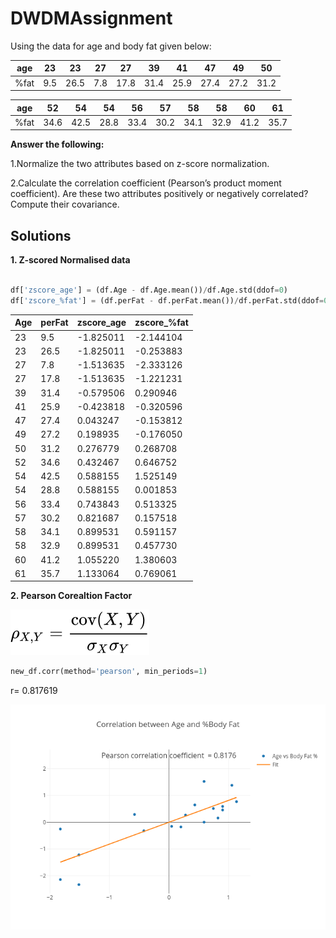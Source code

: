 # DWDMAssignment

Using the data for age and body fat given below:

 age | 23 | 23 | 27 | 27 | 39 | 41 | 47 | 49 | 50
 --- | -- | -- | -- | -- | -- | -- | -- | -- | -- 
%fat | 9.5 | 26.5 | 7.8 | 17.8 | 31.4 | 25.9 | 27.4 | 27.2 | 31.2

 age | 52 | 54 | 54 | 56 | 57 | 58 | 58 | 60 | 61
 --- | -- | -- | -- | -- | -- | -- | -- | -- | -- 
%fat | 34.6 | 42.5 | 28.8 | 33.4 | 30.2 | 34.1 | 32.9 | 41.2 | 35.7

**Answer the following:**

1.Normalize the two attributes based on z-score normalization.

2.Calculate the correlation coefficient (Pearson’s product moment coefficient). Are these two attributes positively or negatively correlated? Compute their covariance.

<h2> Solutions </h2>

**1. Z-scored Normalised data**

```python

df['zscore_age'] = (df.Age - df.Age.mean())/df.Age.std(ddof=0)
df['zscore_%fat'] = (df.perFat - df.perFat.mean())/df.perFat.std(ddof=0)

```

Age |	perFat |	zscore_age |	zscore_%fat
--- | ------ | ----------- | ------------ 
23 |	9.5 |	-1.825011 |	-2.144104
23 |	26.5 |	-1.825011 |	-0.253883
27 |	7.8 |	-1.513635 |	-2.333126
27 |	17.8 |	-1.513635 |	-1.221231
39 |	31.4 |	-0.579506 |	0.290946
41 |	25.9 |	-0.423818 |	-0.320596
47 |	27.4 |	0.043247 |	-0.153812
49 |	27.2 |	0.198935 |	-0.176050
50 |	31.2 |	0.276779 |	0.268708
52 |	34.6 |	0.432467 |	0.646752
54 |	42.5 |	0.588155 |	1.525149
54 |	28.8 |	0.588155 |	0.001853
56 |	33.4 |	0.743843 |	0.513325
57 |	30.2 |	0.821687 |	0.157518
58 |	34.1 |	0.899531 |	0.591157
58 |	32.9 |	0.899531 |	0.457730
60 |	41.2 |	1.055220 |	1.380603
61 |	35.7 |	1.133064 |	0.769061

**2. Pearson Corealtion Factor**


![Pearson Coefficent](https://github.com/Jagannath-Saragadam/DWDMAssignment/blob/master/pearson.svg)

```python
new_df.corr(method='pearson', min_periods=1)
```

r= 0.817619


![Scatter PLot](https://github.com/Jagannath-Saragadam/DWDMAssignment/blob/master/basic_line.png)

